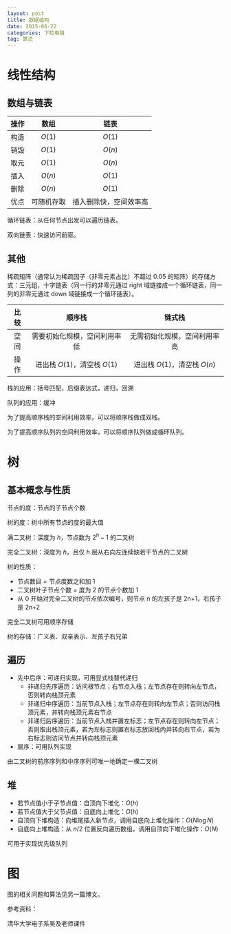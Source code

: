```yaml
---
layout: post
title: 数据结构
date: 2015-06-22
categories: 下拉电阻
tag: 算法
---
```


# 线性结构

## 数组与链表

|操作| 数组 | 链表 |
|:---:|:---:|:---:|
|构造|$O(1)$|$O(1)$|
|销毁|$O(1)$|$O(n)$|
|取元|$O(1)$|$O(n)$|
|插入|$O(n)$|$O(1)$|
|删除|$O(n)$|$O(1)$|
|优点|可随机存取|插入删除快，空间效率高|

循环链表：从任何节点出发可以遍历链表。

双向链表：快速访问前驱。

## 其他

稀疏矩阵（通常认为稀疏因子（非零元素占比）不超过 0.05 的矩阵）的存储方式：三元组，十字链表（同一行的非零元通过 right 域链接成一个循环链表，同一列的非零元通过 down 域链接成一个循环链表）。

| 比较 | 顺序栈 | 链式栈 |
|:---:|:---:|:---:|
|空间|需要初始化规模，空间利用率低|无需初始化规模，空间利用率高|
|操作|进出栈 $O(1)$，清空栈 $O(1)$|进出栈 $O(1)$，清空栈 $O(n)$|

栈的应用：括号匹配，后缀表达式，递归，回溯

队列的应用：缓冲

为了提高顺序栈的空间利用效率，可以将顺序栈做成双栈。

为了提高顺序队列的空间利用效率，可以将顺序队列做成循环队列。

# 树

## 基本概念与性质

节点的度：节点的子节点个数

树的度：树中所有节点的度的最大值

满二叉树：深度为 $h$，节点数为 $2^h-1$ 的二叉树

完全二叉树：深度为 $h$，且仅 $h$ 层从右向左连续缺若干节点的二叉树

树的性质：

- 节点数目 = 节点度数之和加 1
- 二叉树叶子节点个数 = 度为 2 的节点个数加 1
- 从 0 开始对完全二叉树的节点依次编号，则节点 n 的左孩子是 2n+1，右孩子是 2n+2

完全二叉树可用顺序存储

树的存储：广义表、双亲表示、左孩子右兄弟

## 遍历

- 先中后序：可递归实现，可用显式栈替代递归
  - 非递归先序遍历：访问根节点；右节点入栈；左节点存在则转向左节点，否则转向栈顶元素
  - 非递归中序遍历：当前节点入栈；左节点存在则转向左节点；否则访问栈顶元素，并转向栈顶元素右节点
  - 非递归后序遍历：当前节点入栈并置左标志；左节点存在则转向左节点；否则取出栈顶元素，若为左标志则置右标志放回栈内并转向右节点，若为右标志则访问节点并转向栈顶元素
- 层序：可用队列实现

由二叉树的前序序列和中序序列可唯一地确定一棵二叉树

## 堆

- 若节点值小于子节点值：自顶向下堆化：$O(h)$
- 若节点值大于父节点值：自底向上堆化：$O(h)$
- 自顶向下堆构造：向堆尾插入新节点，调用自底向上堆化操作：$O(N\log N)$
- 自底向上堆构造：从 $n/2$ 位置反向遍历数组，调用自顶向下堆化操作：$O(N)$

可用于实现优先级队列

# 图

图的相关问题和算法见另一篇博文。

参考资料：

清华大学电子系吴及老师课件
